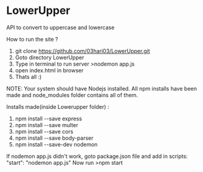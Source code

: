 # LowerUpper
API to convert to uppercase and lowercase

How to run the site ?

1. git clone https://github.com/03hari03/LowerUpper.git
2. Goto directory LowerUpper
3. Type in terminal to run server
        >nodemon app.js
4. open index.html in browser
5. Thats all :)

NOTE: Your system should have Nodejs installed. All npm installs have been made and node_modules folder contains all of them.

Installs made(inside Lowerupper folder) :
1. npm install --save express
2. npm install --save multer
3. npm install --save cors
4. npm install --save body-parser
5. npm install --save-dev nodemon

If nodemon app.js didn't work, goto package.json file and add in scripts:
     "start": "nodemon app.js"
Now run 
        >npm start